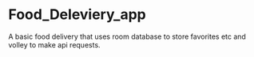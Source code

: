 # Food_Deleviery_app
A basic food delivery that uses room database to store favorites etc and volley to make api requests.
